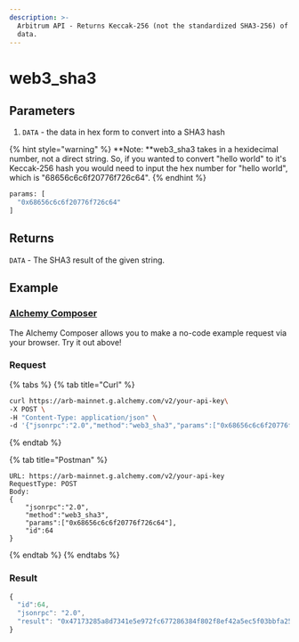 ```yaml
---
description: >-
  Arbitrum API - Returns Keccak-256 (not the standardized SHA3-256) of the given
  data.
---
```


# web3\_sha3

## **Parameters**

1. `DATA` - the data in hex form to convert into a SHA3 hash

{% hint style="warning" %}
\*\*Note: \*\*web3\_sha3 takes in a hexidecimal number, not a direct string. So, if you wanted to convert "hello world" to it's Keccak-256 hash you would need to input the hex number for "hello world", which is "68656c6c6f20776f726c64".
{% endhint %}

```bash
params: [
  "0x68656c6c6f20776f726c64"
]
```

## **Returns**

`DATA` - The SHA3 result of the given string.

## Example

### [Alchemy Composer](https://composer.alchemyapi.io/?composer\_state=%7B%22chain%22%3A1%2C%22network%22%3A201%2C%22methodName%22%3A%22web3\_sha3%22%2C%22paramValues%22%3A%5B%220x0%22%5D%7D)

The Alchemy Composer allows you to make a no-code example request via your browser. Try it out above!

### Request

{% tabs %}
{% tab title="Curl" %}
```bash
curl https://arb-mainnet.g.alchemy.com/v2/your-api-key\
-X POST \
-H "Content-Type: application/json" \
-d '{"jsonrpc":"2.0","method":"web3_sha3","params":["0x68656c6c6f20776f726c64"],"id":64}'
```
{% endtab %}

{% tab title="Postman" %}
```http
URL: https://arb-mainnet.g.alchemy.com/v2/your-api-key
RequestType: POST
Body: 
{
    "jsonrpc":"2.0",
    "method":"web3_sha3",
    "params":["0x68656c6c6f20776f726c64"],
    "id":64
}
```
{% endtab %}
{% endtabs %}

### Result

```javascript
{
  "id":64,
  "jsonrpc": "2.0",
  "result": "0x47173285a8d7341e5e972fc677286384f802f8ef42a5ec5f03bbfa254cb01fad"
}
```

###
